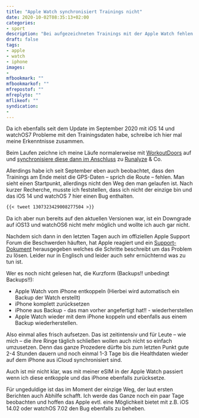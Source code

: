 ```yaml
---
title: "Apple Watch synchronisiert Trainings nicht"
date: 2020-10-02T08:35:13+02:00
categories:
- sport
description: "Bei aufgezeichneten Trainings mit der Apple Watch fehlen Daten wie die Route/GPS oder die Herzfrequenz, hier die mögliche Lösung"
draft: false
tags:
- apple
- watch
- iphone
images:
-
mfbookmark: ""
mfbookmarkof: ""
mfrepostof: ""
mfreplyto: ""
mflikeof: ""
syndication:
-
---
```


Da ich ebenfalls seit dem Update im September 2020 mit iOS 14 und watchOS7 Probleme mit den Trainingsdaten habe, schreibe ich hier mal meine Erkenntnisse zusammen.

Beim Laufen zeichne ich meine Läufe normalerweise mit [WorkoutDoors](https://apps.apple.com/us/app/workoutdoors/id1241909999) auf und [synchronisiere diese dann im Anschluss](https://renem.net/post/2020-02-26-watch-healthfit-sync/) zu [Runalyze](https://runalyze.com/) & Co.

Allerdings habe ich seit September eben auch beobachtet, dass den Trainings am Ende meist die GPS-Daten – sprich die Route – fehlen. Man sieht einen Startpunkt, allerdings nicht den Weg den man gelaufen ist. Nach kurzer Recherche, musste ich feststellen, dass ich nicht der einzige bin und das iOS 14 und watchOS 7 hier einen Bug enthalten.

```md
{{< tweet 1307323429008277504 >}}
```

Da ich aber nun bereits auf den aktuellen Versionen war, ist ein Downgrade auf iOS13 und watchOS6 nicht mehr möglich und wollte ich auch gar nicht.

Nachdem sich dann in den letzten Tagen auch im offiziellen Apple Support Forum die Beschwerden häuften, hat Apple reagiert und ein [Support-Dokument](https://support.apple.com/en-us/HT211865) herausgegeben welches die Schritte beschreibt um das Problem zu lösen. Leider nur in Englisch und leider auch sehr ernüchternd was zu tun ist.

Wer es noch nicht gelesen hat, die Kurzform (Backups!! unbedingt Backups!!):

- Apple Watch vom iPhone entkoppeln (Hierbei wird automatisch ein Backup der Watch erstellt)
- iPhone komplett zurücksetzen
- iPhone aus Backup - das man vorher angefertigt hat!! - wiederherstellen
- Apple Watch wieder mit dem iPhone koppeln und ebenfalls aus einem Backup wiederherstellen.

Also einmal alles frisch aufsetzen. Das ist zeitintensiv und für Leute – wie mich – die ihre Ringe täglich schließen wollen auch nicht so einfach umzusetzen. Denn das ganze Prozedere dürfte bis zum letzten Punkt gute 2-4 Stunden dauern und noch einmal 1-3 Tage bis die Healthdaten wieder auf dem iPhone aus iCloud synchronisiert sind.

Auch ist mir nicht klar, was mit meiner eSIM in der Apple Watch passiert wenn ich diese entkopple und das iPhone ebenfalls zurücksetze.

Für ungeduldige ist das im Moment der einzige Weg, der laut ersten Berichten auch Abhilfe schafft. Ich werde das Ganze noch ein paar Tage beobachten und hoffen das Apple evtl. eine Möglichkeit bietet mit z.B. iOS 14.02 oder watchOS 7.02 den Bug ebenfalls zu beheben.

